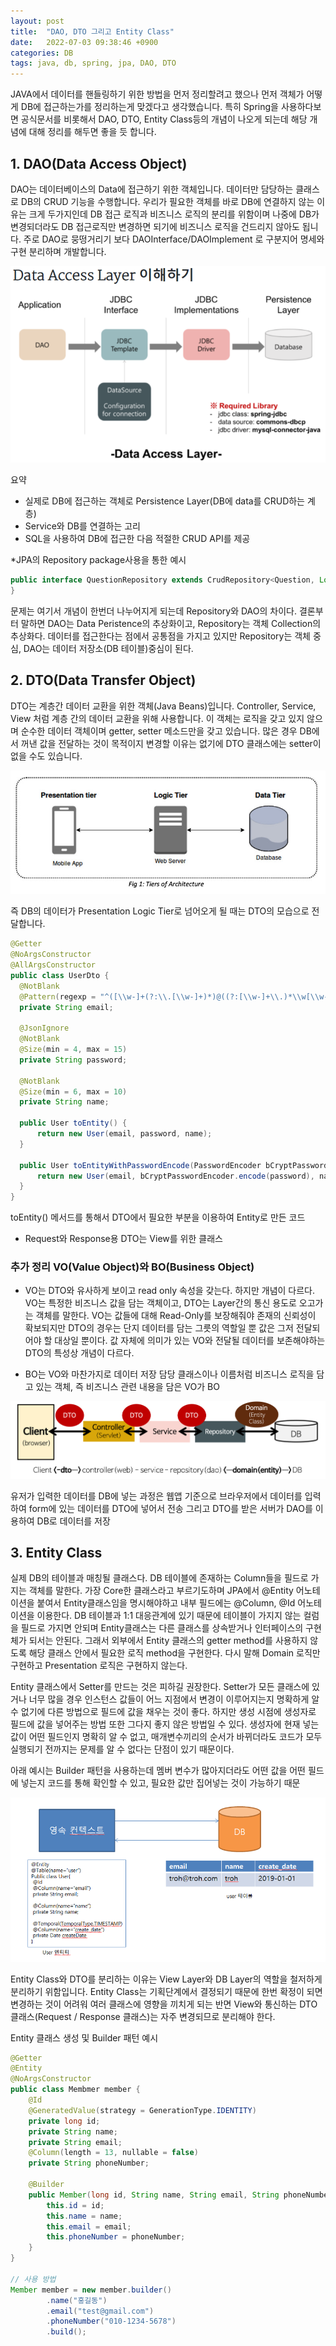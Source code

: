 ```yaml
---
layout: post
title:  "DAO, DTO 그리고 Entity Class"
date:   2022-07-03 09:38:46 +0900
categories: DB
tags: java, db, spring, jpa, DAO, DTO
---
```


JAVA에서 데이터를 핸들링하기 위한 방법을 먼저 정리할려고 했으나 먼저 객체가 어떻게 DB에 접근하는가를 정리하는게 맞겠다고 생각했습니다. 특히 Spring을 사용하다보면 공식문서를 비롯해서 DAO, DTO, Entity Class등의 개념이 나오게 되는데 해당 개념에 대해 정리를 해두면 좋을 듯 합니다.

## 1. DAO(Data Access Object)
DAO는 데이터베이스의 Data에 접근하기 위한 객체입니다. 데이터만 담당하는 클래스로 DB의 CRUD 기능을 수행합니다. 우리가 필요한 객체를 바로 DB에 연결하지 않는 이유는 크게 두가지인데 DB 접근 로직과 비즈니스 로직의 분리를 위함이며 나중에 DB가 변경되더라도 DB 접근로직만 변경하면 되기에 비즈니스 로직을 건드리지 않아도 됩니다. 주로 DAO로 뭉떵거리기 보다 DAOInterface/DAOImplement 로 구분지어 명세와 구현 분리하며 개발합니다.

![DAO image](\assets\img\DAO.png)

요약
* 실제로 DB에 접근하는 객체로 Persistence Layer(DB에 data를 CRUD하는 계층)
* Service와 DB를 연결하는 고리
* SQL을 사용하여 DB에 접근한 다음 적절한 CRUD API를 제공

*JPA의 Repository package사용을 통한 예시
```java
public interface QuestionRepository extends CrudRepository<Question, Long> {
}
```
문제는 여기서 개념이 한번더 나누어지게 되는데 Repository와 DAO의 차이다. 결론부터 말하면 DAO는 Data Peristence의 추상화이고, Repository는 객체 Collection의 추상화다. 데이터를 접근한다는 점에서 공통점을 가지고 있지만 Repository는 객체 중심, DAO는 데이터 저장소(DB 테이블)중심이 된다.


## 2. DTO(Data Transfer Object)
DTO는 계층간 데이터 교환을 위한 객체(Java Beans)입니다. Controller, Service, View 처럼 계층 간의 데이터 교환을 위해 사용합니다. 이 객체는 로직을 갖고 있지 않으며 순수한 데이터 객체이며 getter, setter 메소드만을 갖고 있습니다. 많은 경우 DB에서 꺼낸 값을 전달하는 것이 목적이지 변경할 이유는 없기에 DTO 클래스에는 setter이 없을 수도 있습니다.

![DAO image](\assets\img\data_tier.jpg)

즉 DB의 데이터가 Presentation Logic Tier로 넘어오게 될 때는 DTO의 모습으로 전달합니다.

```java
@Getter
@NoArgsConstructor
@AllArgsConstructor
public class UserDto {
  @NotBlank
  @Pattern(regexp = "^([\\w-]+(?:\\.[\\w-]+)*)@((?:[\\w-]+\\.)*\\w[\\w-]{0,66})\\.([a-z]{2,6}(?:\\.[a-z]{2})?)$")
  private String email;

  @JsonIgnore
  @NotBlank
  @Size(min = 4, max = 15)
  private String password;

  @NotBlank
  @Size(min = 6, max = 10)
  private String name;

  public User toEntity() {
      return new User(email, password, name);
  }

  public User toEntityWithPasswordEncode(PasswordEncoder bCryptPasswordEncoder) {
      return new User(email, bCryptPasswordEncoder.encode(password), name);
  }
}
```
toEntity() 메서드를 통해서 DTO에서 필요한 부분을 이용하여 Entity로 만든 코드
* Request와 Response용 DTO는 View를 위한 클래스

### 추가 정리 VO(Value Object)와 BO(Business Object)
* VO는 DTO와 유사하게 보이고 read only 속성을 갖는다. 하지만 개념이 다르다.
VO는 특정한 비즈니스 값을 담는 객체이고, DTO는 Layer간의 통신 용도로 오고가는 객체를 말한다. VO는 값들에 대해 Read-Only를 보장해줘야 존재의 신뢰성이 확보되지만 DTO의 경우는 단지 데이터를 담는 그릇의 역할일 뿐 값은 그저 전달되어야 할 대상일 뿐이다. 값 자체에 의미가 있는 VO와 전달될 데이터를 보존해야하는 DTO의 특성상 개념이 다르다.

* BO는 VO와 마찬가지로 데이터 저장 담당 클래스이나 이름처럼 비즈니스 로직을 담고 있는 객체, 즉 비즈니스 관련 내용을 담은 VO가 BO

![DAO image](\assets\img\DTO.png)

유저가 입력한 데이터를 DB에 넣는 과정은 웹앱 기준으로 브라우저에서 데이터를 입력하여 form에 있는 데이터를 DTO에 넣어서 전송
그리고 DTO를 받은 서버가 DAO를 이용하여 DB로 데이터를 저장


## 3. Entity Class
실제 DB의 테이블과 매칭될 클래스다. DB 테이블에 존재하는 Column들을 필드로 가지는 객체를 말한다. 가장 Core한 클래스라고 부르기도하며 JPA에서 @Entity 어노테이션을 붙여서 Entity클래스임을 명시해야하고 내부 필드에는 @Column, @Id 어노테이션을 이용한다. DB 테이블과 1:1 대응관계에 있기 때문에 테이블이 가지지 않는 컬럼을 필드로 가지면 안되며 Entity클래스는 다른 클래스를 상속받거나 인터페이스의 구현체가 되서는 안된다. 그래서 외부에서 Entity 클래스의 getter method를 사용하지 않도록 해당 클래스 안에서 필요한 로직 method을 구현한다. 다시 말해 Domain 로직만 구현하고 Presentation 로직은 구현하지 않는다.

Entity 클래스에서 Setter를 만드는 것은 피하길 권장한다. Setter가 모든 클래스에 있거나 너무 많을 경우 인스턴스 값들이 어느 지점에서 변경이 이루어지는지 명확하게 알 수 없기에 다른 방법으로 필드에 값을 채우는 것이 좋다. 하지만 생성 시점에 생성자로 필드에 값을 넣어주는 방법 또한 그다지 좋지 않은 방법일 수 있다. 생성자에 현재 넣는 값이 어떤 필드인지 명확히 알 수 없고, 매개변수끼리의 순서가 바뀌더라도 코드가 모두 실행되기 전까지는 문제를 알 수 없다는 단점이 있기 때문이다.

아래 예시는 Builder 패턴을 사용하는데 멤버 변수가 많아지더라도 어떤 값을 어떤 필드에 넣는지 코드를 통해 확인할 수 있고, 필요한 값만 집어넣는 것이 가능하기 때문

![DAO image](\assets\img\Entity.png)

Entity Class와 DTO를 분리하는 이유는 View Layer와 DB Layer의 역할을 철저하게 분리하기 위함입니다. Entity Class는 기획단계에서 결정되기 때문에 한번 확정이 되면 변경하는 것이 어려워 여러 클래스에 영향을 끼치게 되는 반면 View와 통신하는 DTO 클래스(Request / Response 클래스)는 자주 변경되므로 분리해야 한다.

Entity 클래스 생성 및 Builder 패턴 예시
```java
@Getter
@Entity
@NoArgsConstructor
public class Membmer member {
    @Id
    @GeneratedValue(strategy = GenerationType.IDENTITY)
    private long id;
    private String name;
    private String email;
    @Column(length = 13, nullable = false)
    private String phoneNumber;
 
    @Builder
    public Member(long id, String name, String email, String phoneNumber) {
        this.id = id;
        this.name = name;
        this.email = email;
        this.phoneNumber = phoneNumber;
    }
}

// 사용 방법
Member member = new member.builder()
        .name("홍길동")
        .email("test@gmail.com")
        .phoneNumber("010-1234-5678")
        .build();
```
